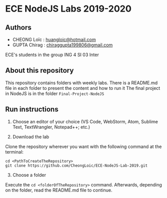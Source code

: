 # ECE NodeJS Labs 2019-2020

## Authors
- CHEONG Loïc : huangloic@hotmail.com
- GUPTA Chirag : chiraggupta199806@gmail.com

ECE's students in the group ING 4 SI 03 Inter 

## About this repository
This repository contains folders with weekly labs. 
There is a README.md file in each folder to present the content and how to run it
The final project in NodeJS is in the folder `Final-Project-NodeJS`

## Run instructions
1. Choose an editor of your choice (VS Code, WebStorm, Atom, Sublime Text, TextWrangler, Notepad++; etc.)

2. Download the lab

Clone the repository wherever you want with the following command at the terminal: 
```
cd <PathToCreateTheRepository>
git clone https://github.com/CheongLoic/ECE-NodeJS-Lab-2019.git
```

3. Choose a folder

Execute the `cd <folderOfTheRepository>` command. Afterwards, depending on the folder, read the README.md file to continue.

